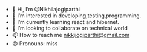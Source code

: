 - 👋 Hi, I’m @Nikhilajogiparthi
- 👀 I’m interested in developing,testing,programming.
- 🌱 I’m currently learning react and hibernet.
- 💞️ I’m looking to collaborate on technical world
- 📫 How to reach me nikkijogiparthi@gmail.com
- 😄 Pronouns: miss

<!---
Nikhilajogiparthi/Nikhilajogiparthi is a ✨ special ✨ repository because its `README.md` (this file) appears on your GitHub profile.
You can click the Preview link to take a look at your changes.
--->
